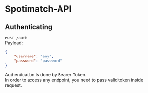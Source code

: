 # Spotimatch-API

## Authenticating

`POST /auth`  
Payload:  
```json
{
    "username": "any",
    "password": "password"
}
```

Authentication is done by Bearer Token.  
In order to access any endpoint, you need to pass valid token inside request.
